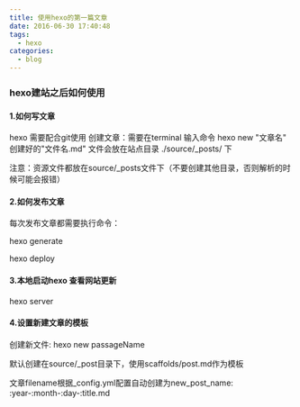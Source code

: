 ```yaml
---
title: 使用hexo的第一篇文章
date: 2016-06-30 17:40:48
tags: 
  - hexo
categories:
  - blog
---
```

### hexo建站之后如何使用
#### 1.如何写文章
hexo 需要配合git使用
创建文章：需要在terminal 输入命令 hexo new "文章名"
创建好的"文件名.md" 文件会放在站点目录 ./source/_posts/ 下

注意：资源文件都放在source/_posts文件下（不要创建其他目录，否则解析的时候可能会报错）

#### 2.如何发布文章
每次发布文章都需要执行命令：

hexo generate

hexo deploy

####  3.本地启动hexo 查看网站更新
hexo server

#### 4.设置新建文章的模板

创建新文件: hexo new passageName

默认创建在source/_post目录下，使用scaffolds/post.md作为模板

文章filename根据_config.yml配置自动创建为new_post_name: :year-:month-:day-:title.md